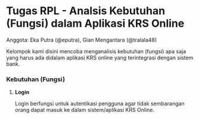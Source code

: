 # Tugas RPL - Analsis Kebutuhan (Fungsi) dalam Aplikasi KRS Online

Anggota: Eka Putra (@eputra), Gian Mengantara (@tralala48)

Kelompok kami disini mencoba menganalisis kebutuhan (fungsi) apa saja yang harus ada didalam aplikasi KRS online yang terintegrasi dengan sistem bank.

### Kebutuhan (Fungsi)

1. **Login**

	Login berfungsi untuk autentikasi pengguna agar tidak sembarangan orang dapat masuk ke dalam sistem/aplikasi KRS Online.